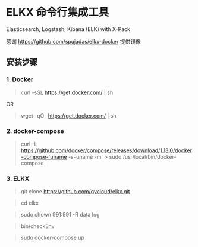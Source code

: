 # ELKX 命令行集成工具
Elasticsearch, Logstash, Kibana (ELK) with X-Pack

感谢 https://github.com/spujadas/elkx-docker 提供镜像


## 安装步骤
### 1. Docker
> curl -sSL https://get.docker.com/ | sh

 OR
> wget -qO- https://get.docker.com/ | sh

### 2. docker-compose
> curl -L https://github.com/docker/compose/releases/download/1.13.0/docker-compose-`uname -s`-`uname -m` > sudo /usr/local/bin/docker-compose


### 3. ELKX
> git clone https://github.com/qycloud/elkx.git

> cd elkx

> sudo chown 991:991 -R data log

> bin/checkEnv

> sudo docker-compose up
